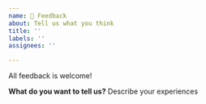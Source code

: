 ```yaml
---
name: 🙏 Feedback
about: Tell us what you think
title: ''
labels: ''
assignees: ''

---
```


All feedback is welcome!

**What do you want to tell us?**
Describe your experiences